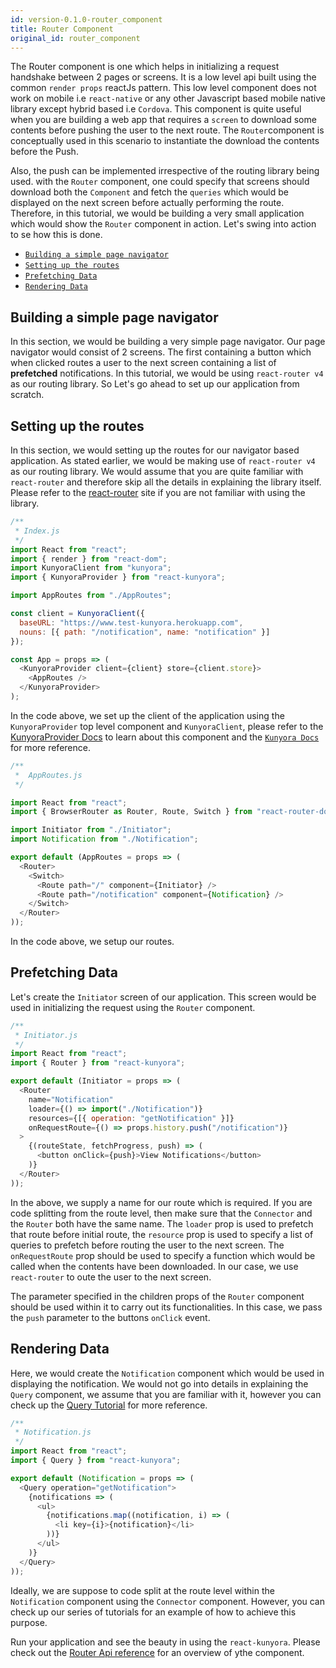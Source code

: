 ```yaml
---
id: version-0.1.0-router_component
title: Router Component
original_id: router_component
---
```


The Router component is one which helps in initializing a request handshake between 2 pages or screens. It is a low level api built using the common `render props` reactJs pattern. This low level component does not work on mobile i.e `react-native` or any other Javascript based mobile native library except hybrid based i.e `Cordova`. This component is quite useful when you are building a web app that requires a `screen` to download some contents before pushing the user to the next route. The `Router`component is conceptually used in this scenario to instantiate the download the contents before the Push.

Also, the push can be implemented irrespective of the routing library being used. with the `Router` component, one could specify that screens should download both the `Component` and fetch the `queries` which would be displayed on the next screen before actually performing the route.
Therefore, in this tutorial, we would be building a very small application which would show the `Router` component in action. Let's swing into action to se how this is done.

* [`Building a simple page navigator`](router_component.md#building-a-simple-page-navigator)
* [`Setting up the routes`](router_component.md#setting-up-the-routes)
* [`Prefetching Data`](router_component.md#prefetching-data)
* [`Rendering Data`](router_component.md#rendering-data)

## Building a simple page navigator

In this section, we would be building a very simple page navigator. Our page navigator would consist of 2 screens. The first containing a button which when clicked routes a user to the next screen containing a list of **prefetched** notifications. In this tutorial, we would be using `react-router v4` as our routing library. So Let's go ahead to set up our application from scratch.

## Setting up the routes

In this section, we would setting up the routes for our navigator based application. As stated earlier, we would be making use of `react-router v4` as our routing library. We would assume that you are quite familiar with `react-router` and therefore skip all the details in explaining the library itself. Please refer to the [react-router](reactRouter.com) site if you are not familiar with using the library.

```javascript
/**
 * Index.js
 */
import React from "react";
import { render } from "react-dom";
import KunyoraClient from "kunyora";
import { KunyoraProvider } from "react-kunyora";

import AppRoutes from "./AppRoutes";

const client = KunyoraClient({
  baseURL: "https://www.test-kunyora.herokuapp.com",
  nouns: [{ path: "/notification", name: "notification" }]
});

const App = props => (
  <KunyoraProvider client={client} store={client.store}>
    <AppRoutes />
  </KunyoraProvider>
);
```

In the code above, we set up the client of the application using the `KunyoraProvider` top level component and `KunyoraClient`, please refer to the [KunyoraProvider Docs](kunyora_provider_component.md) to learn about this component and the [`Kunyora Docs`](kunyora_tutorial.md) for more reference.

```javascript
/**
 *  AppRoutes.js
 */

import React from "react";
import { BrowserRouter as Router, Route, Switch } from "react-router-dom";

import Initiator from "./Initiator";
import Notification from "./Notification";

export default (AppRoutes = props => (
  <Router>
    <Switch>
      <Route path="/" component={Initiator} />
      <Route path="/notification" component={Notification} />
    </Switch>
  </Router>
));
```

In the code above, we setup our routes.

## Prefetching Data

Let's create the `Initiator` screen of our application. This screen would be used in initializing the request using the `Router` component.

```javascript
/**
 * Initiator.js
 */
import React from "react";
import { Router } from "react-kunyora";

export default (Initiator = props => (
  <Router
    name="Notification"
    loader={() => import("./Notification")}
    resources={[{ operation: "getNotification" }]}
    onRequestRoute={() => props.history.push("/notification")}
  >
    {(routeState, fetchProgress, push) => (
      <button onClick={push}>View Notifications</button>
    )}
  </Router>
));
```

In the above, we supply a name for our route which is required. If you are code splitting from the route level, then make sure that the `Connector` and the `Router` both have the same name. The `loader` prop is used to prefetch that route before initial route, the `resource` prop is used to specify a list of queries to prefetch before routing the user to the next screen. The `onRequestRoute` prop should be used to specify a function which would be called when the contents have been downloaded. In our case, we use `react-router` to oute the user to the next screen.

The parameter specified in the children props of the `Router` component should be used within it to carry out its functionalities. In this case, we pass the `push` parameter to the buttons `onClick` event.

## Rendering Data

Here, we would create the `Notification` component which would be used in displaying the notification. We would not go into details in explaining the `Query` component, we assume that you are familiar with it, however you can check up the [Query Tutorial](query_component.md) for more reference.

```javascript
/**
 * Notification.js
 */
import React from "react";
import { Query } from "react-kunyora";

export default (Notification = props => (
  <Query operation="getNotification">
    {notifications => (
      <ul>
        {notifications.map((notification, i) => (
          <li key={i}>{notification}</li>
        ))}
      </ul>
    )}
  </Query>
));
```

Ideally, we are suppose to code split at the route level within the `Notification` component using the `Connector` component. However, you can check up our series of tutorials for an example of how to achieve this purpose.

Run your application and see the beauty in using the `react-kunyora`. Please check out the [Router Api reference](router_component_api_overview.md) for an overview of ythe component.
